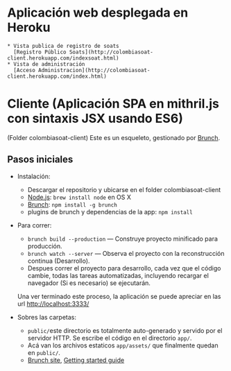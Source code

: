 # Aplicación web desplegada en Heroku
    
    * Vista publica de registro de soats 
      [Registro Público Soats](http://colombiasoat-client.herokuapp.com/indexsoat.html)
    * Vista de administración 
      [Acceso Administracion](http://colombiasoat-client.herokuapp.com/index.html)

# Cliente  (Aplicación SPA en mithril.js con sintaxis JSX usando ES6)
(Folder colombiasoat-client)
Este es un esqueleto, gestionado por [Brunch](http://brunch.io).

## Pasos iniciales

* Instalación:
    * Descargar el repositorio y ubicarse en el folder colombiasoat-client
    * [Node.js](http://nodejs.org): `brew install node` en OS X
    * [Brunch](http://brunch.io): `npm install -g brunch`
    * plugins de brunch y dependencias de la app: `npm install`
* Para correr:
    * `brunch build --production` — Construye proyecto minificado para producción.
    * `brunch watch --server` — Observa el proyecto con la reconstrucción continua (Desarrollo).
    * Despues correr el proyecto para desarrollo, cada vez que el código cambie, todas las tareas automatizadas, incluyendo recargar el navegador (Si es necesario) se ejecutarán. 

    Una ver terminado este proceso, la aplicación se puede apreciar en las url [http://localhost:3333/](http://localhost:3333/)

* Sobres las carpetas:
    * `public/`este directorio es totalmente auto-generado y servido por el servidor HTTP.  Se escribe el código en el directorio `app/`.
    * Acá van los archivos estaticos `app/assets/` que finalmente quedan en `public/`.
    * [Brunch site](http://brunch.io), [Getting started guide](https://github.com/brunch/brunch-guide#readme)

